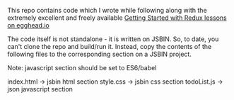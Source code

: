 This repo contains code which I wrote while following along with the
extremely excellent and freely available
[Getting Started with Redux lessons on egghead.io](https://egghead.io/series/getting-started-with-redux)

The code itself is not standalone - it is written on JSBIN. So, to date, you
can't clone the repo and build/run it. Instead, copy the contents of the
following files to the corresponding section on a JSBIN project.

Note: javascript section should be set to ES6/babel

index.html -> jsbin html section
style.css -> jsbin css section
todoList.js -> json javascript section
